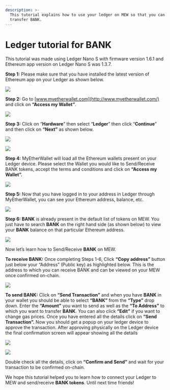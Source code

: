 ```yaml
---
description: >-
  This tutorial explains how to use your ledger on MEW so that you can vie and
  transfer BANK.
---
```


# Ledger tutorial for BANK

This tutorial was made using Ledger Nano S with firmware version 1.6.1 and Ethereum app version on Ledger Nano S was 1.3.7.

**Step 1:** Please make sure that you have installed the latest version of Ethereum app on your Ledger as shown below.

![](../../.gitbook/assets/1%20%281%29.png)

**Step 2:** Go to [www.myetherwallet.com](http://www.myetherwallet.com/) and click on **“Access my Wallet”**.

![](../../.gitbook/assets/2%20%281%29.png)

**Step 3:** Click on “**Hardware**” then select “**Ledger**” then click “**Continue**” and then click on **“Next”** as shown below.

![](../../.gitbook/assets/3%20%282%29.png)

![](../../.gitbook/assets/4%20%284%29.png)

**Step 4:** MyEtherWallet will load all the Ethereum wallets present on your Ledger device. Please select the Wallet you would like to Send/Receive BANK tokens, accept the terms and conditions and click on **“Access my Wallet”.**

![](../../.gitbook/assets/5.png)

**Step 5:** Now that you have logged in to your address in Ledger through MyEtherWallet, you can see your Ethereum address, balance, etc.

![](../../.gitbook/assets/6%20%282%29.png)

**Step 6: BANK** is already present in the default list of tokens on MEW. You just have to search **BANK** on the right hand side \(as shown below\) to view your **BANK** balance on that particular Ethereum address.

![](../../.gitbook/assets/7%20%281%29.png)

Now let’s learn how to Send/Receive **BANK** on MEW.

**To receive BANK:** Once completing Steps 1-6, Click **“Copy address”** button just below your “Address” \(Public key\) as highlighted below. This is the address to which you can receive BANK and can be viewed on your MEW once confirmed on-chain.

![](../../.gitbook/assets/8%20%282%29.png)

**To send BANK:** Click on **“Send Transaction”** and when you have **BANK** in your wallet you should be able to select **“BANK”** from the **“Type”** drop down. Enter the **“Amount”** you want to send as well as the **“To Address”** to which you want to transfer **BANK**. You can also click **“Edit”** if you want to change gas prices. Once you have entered all the details click on **“Send Transaction”.** Now you should get a popup on your ledger device to approve the transaction. After approving physically on the Ledger device the final confirmation screen will appear showing all the details

![](../../.gitbook/assets/9.png)

![](../../.gitbook/assets/10%20%282%29.png)

Double check all the details, click on **“Confirm and Send”** and wait for your transaction to be confirmed on-chain.

We hope this tutorial helped you to learn how to connect your Ledger to MEW and send/receive **BANK tokens**. Until next time friends!

